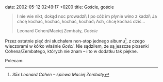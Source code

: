 date: 2002-05-12 02:49:17 +0200
title: Goście, goście

> I nie wie nikt, dokąd noc prowadzi\\
> I po cóż im płynie wino z kadzi\\
> Ja chcę kochać, kochać, kochać, kochać\\
> Ach, chcę kochać dziś…
>
> Leonard Cohen/Maciej Zembaty, <cite>Goście</cite>

Przez ostatnie pięć dni słuchałem non-stop jednego albumu[^1], z czego wieczorami w kółko właśnie <cite>Gości</cite>. Nie sądziłem, że są jeszcze piosenki Cohena/Zembatego, których nie znam – i to w dodatku tak piękne.

Polecam.

[^1]: <cite>35x Leonard Cohen – śpiewa Maciej Zembaty</cite>

